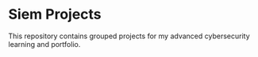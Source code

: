 # Siem Projects

This repository contains grouped projects for my advanced cybersecurity learning and portfolio.

